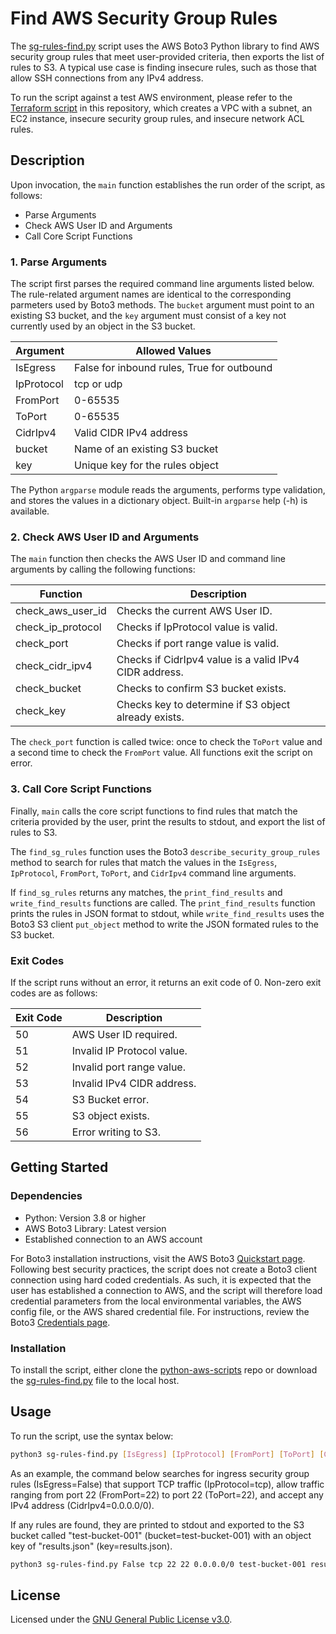 # Find AWS Security Group Rules
The [sg-rules-find.py](./sg-rules-find.py) script uses the AWS Boto3 Python library to find AWS security group rules that meet user-provided criteria, then exports the list of rules to S3. A typical use case is finding insecure rules, such as those that allow SSH connections from any IPv4 address.

To run the script against a test AWS environment, please refer to the [Terraform script](../terraform-aws-test-env) in this repository, which creates a VPC with a subnet, an EC2 instance, insecure security group rules, and insecure network ACL rules.

## Description
Upon invocation, the `main` function establishes the run order of the script, as follows:

+ Parse Arguments
+ Check AWS User ID and Arguments
+ Call Core Script Functions

### 1. Parse Arguments
The script first parses the required command line arguments listed below. The rule-related argument names are identical to the corresponding parmeters used by Boto3 methods. The `bucket` argument must point to an existing S3 bucket, and the `key` argument must consist of a key not currently used by an object in the S3 bucket.

|Argument|Allowed Values|
|--------|--------------|
|IsEgress|False for inbound rules, True for outbound|
|IpProtocol|tcp or udp|
|FromPort|0-65535|
|ToPort|0-65535|
|CidrIpv4|Valid CIDR IPv4 address|
|bucket|Name of an existing S3 bucket|
|key|Unique key for the rules object|

The Python `argparse` module reads the arguments, performs type validation, and stores the values in a dictionary object. Built-in `argparse` help (-h) is available.

### 2. Check AWS User ID and Arguments
The `main` function then checks the AWS User ID and command line arguments by calling the following functions:

|Function|Description|
|--------|-----------|
|check_aws_user_id|Checks the current AWS User ID.|
|check_ip_protocol|Checks if IpProtocol value is valid.|
|check_port|Checks if port range value is valid.|
|check_cidr_ipv4|Checks if CidrIpv4 value is a valid IPv4 CIDR address.|
|check_bucket|Checks to confirm S3 bucket exists.|
|check_key|Checks key to determine if S3 object already exists.|

The `check_port` function is called twice: once to check the `ToPort` value and a second time to check the `FromPort` value. All functions exit the script on error.

### 3. Call Core Script Functions
Finally, `main` calls the core script functions to find rules that match the criteria provided by the user, print the results to stdout, and export the list of rules to S3.

The `find_sg_rules` function uses the Boto3 `describe_security_group_rules` method to search for rules that match the values in the `IsEgress`, `IpProtocol`, `FromPort`, `ToPort`, and `CidrIpv4` command line arguments.

If `find_sg_rules` returns any matches, the `print_find_results` and `write_find_results` functions are called. The `print_find_results` function prints the rules in JSON format to stdout, while `write_find_results` uses the Boto3 S3 client `put_object` method to write the JSON formated rules to the S3 bucket.

### Exit Codes
If the script runs without an error, it returns an exit code of 0. Non-zero exit codes are as follows:

|Exit Code|Description|
|---------|-----------|
|50|AWS User ID required.|
|51|Invalid IP Protocol value.|
|52|Invalid port range value.|
|53|Invalid IPv4 CIDR address.|
|54|S3 Bucket error.|
|55|S3 object exists.|
|56|Error writing to S3.|

## Getting Started

### Dependencies

+ Python: Version 3.8 or higher
+ AWS Boto3 Library: Latest version
+ Established connection to an AWS account

For Boto3 installation instructions, visit the AWS Boto3 [Quickstart page](https://boto3.amazonaws.com/v1/documentation/api/latest/guide/quickstart.html). Following best security practices, the script does not create a Boto3 client connection using hard coded credentials. As such, it is expected that the user has established a connection to AWS, and the script will therefore load credential parameters from the local environmental variables, the AWS config file, or the AWS shared credential file. For instructions, review the Boto3 [Credentials page](https://boto3.amazonaws.com/v1/documentation/api/latest/guide/credentials.html).

### Installation
To install the script, either clone the [python-aws-scripts](..) repo or download the [sg-rules-find.py](./sg-rules-find.py) file to the local host. 

## Usage
To run the script, use the syntax below:

```bash
python3 sg-rules-find.py [IsEgress] [IpProtocol] [FromPort] [ToPort] [CidrIpv4] [bucket] [key]
```

As an example, the command below searches for ingress security group rules (IsEgress=False) that support TCP traffic (IpProtocol=tcp), allow traffic ranging from port 22 (FromPort=22) to port 22 (ToPort=22), and accept any IPv4 address (CidrIpv4=0.0.0.0/0).

If any rules are found, they are printed to stdout and exported to the S3 bucket called "test-bucket-001" (bucket=test-bucket-001) with an object key of "results.json" (key=results.json).

```bash
python3 sg-rules-find.py False tcp 22 22 0.0.0.0/0 test-bucket-001 results.json 
```

## License
Licensed under the [GNU General Public License v3.0](../LICENSE).
